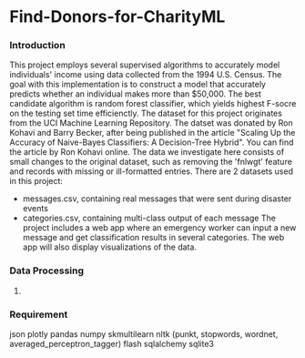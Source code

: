 # Find-Donors-for-CharityML


### Introduction
This project employs several supervised algorithms to accurately model individuals' income using data collected from the 1994 U.S. Census. The goal with this implementation is to construct a model that accurately predicts whether an individual makes more than $50,000. The best candidate algorithm is random forest classifier, which yields highest F-socre on the testing set time efficienctly. 
The dataset for this project originates from the UCI Machine Learning Repository. The datset was donated by Ron Kohavi and Barry Becker, after being published in the article "Scaling Up the Accuracy of Naive-Bayes Classifiers: A Decision-Tree Hybrid". You can find the article by Ron Kohavi online. The data we investigate here consists of small changes to the original dataset, such as removing the 'fnlwgt' feature and records with missing or ill-formatted entries.
There are 2 datasets used in this project:
- messages.csv, containing real messages that were sent during disaster events
- categories.csv, containing multi-class output of each message
The project  includes a web app where an emergency worker can input a new message and get classification results in several categories. The web app will also display visualizations of the data. 

### Data Processing 
1. 

### Requirement
json
plotly
pandas
numpy
skmultilearn
nltk (punkt, stopwords, wordnet, averaged_perceptron_tagger)
flash
sqlalchemy
sqlite3

